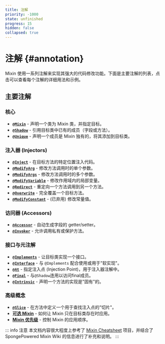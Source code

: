 ```yaml
---
title: 注解
priority: -1000
state: unfinished
progress: 15
hidden: false
collapsed: true
---
```


# 注解 {#annotation}

Mixin 使用一系列注解来实现其强大的代码修改功能。下面是主要注解的列表，点击可以查看每个注解的详细用法和示例。

## 主要注解

### 核心
- [**`@Mixin`**](./Mixin.md) - 声明一个类为 Mixin 类，并指定目标。
- [**`@Shadow`**](./Shadow.md) - 引用目标类中已有的成员（字段或方法）。
- [**`@Unique`**](./Unique.md) - 声明一个成员是 Mixin 独有的，将其添加到目标类。

### 注入器 (Injectors)
- [**`@Inject`**](./Inject.md) - 在目标方法的特定位置注入代码。
- [**`@ModifyArg`**](./ModifyArg.md) - 修改方法调用时的单个参数。
- [**`@ModifyArgs`**](./ModifyArgs.md) - 修改方法调用时的多个参数。
- [**`@ModifyVariable`**](./ModifyVariable.md) - 修改作用域内的局部变量。
- [**`@Redirect`**](./Redirect.md) - 重定向一个方法调用到另一个方法。
- [**`@Overwrite`**](./Overwrite.md) - 完全覆盖一个目标方法。
- [**`@ModifyConstant`**](./ModifyConstant.md) - (已弃用) 修改常量值。

### 访问器 (Accessors)
- [**`@Accessor`**](./Accessor.md) - 自动生成字段的 getter/setter。
- [**`@Invoker`**](./Invoker.md) - 允许调用私有或保护方法。

### 接口与元注解
- [**`@Implements`**](./Implements.md) - 让目标类实现一个接口。
- [**`@Interface`**](./Interface.md) - 与 `@Implements` 配合使用或用于"软实现"。
- [**`@At`**](./At.md) - 指定注入点 (Injection Point)，用于注入器注解中。
- [**`@Final`**](./Final.md) - 与`@Shadow`连用以访问final成员。
- [**`@Intrinsic`**](./Intrinsic.md) - 声明一个方法的实现是"固有"的。

### 高级概念
- [**`@Slice`**](./Slice.md) - 在方法中定义一个用于查找注入点的"切片"。
- [**可选 Mixin**](./OptionalMixin.md) - 如何让 Mixin 只在目标类存在时应用。
- [**Mixin 优先级**](./Priority.md) - 控制 Mixin 的应用顺序。


::: info 注意
本文档内容很大程度上参考了 [Mixin Cheatsheet](https://github.com/2xsaiko/mixin-cheatsheet) 项目，并结合了 SpongePowered Mixin Wiki 的信息进行了补充和说明。
:::

